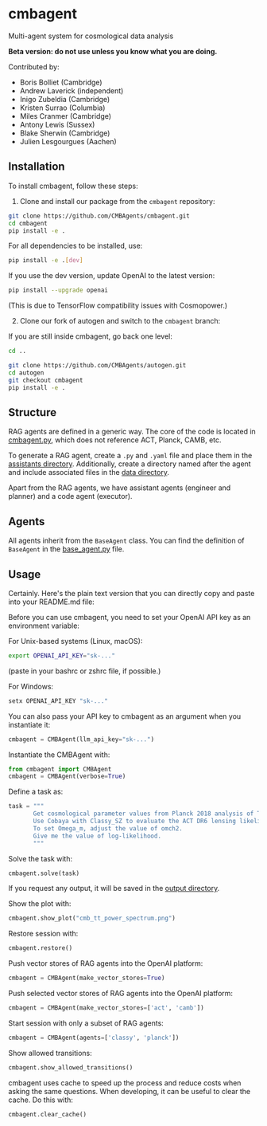 # cmbagent

Multi-agent system for cosmological data analysis

**Beta version: do not use unless you know what you are doing.**

Contributed by: 

- Boris Bolliet (Cambridge)
- Andrew Laverick (independent)
- Inigo Zubeldia (Cambridge)
- Kristen Surrao (Columbia)
- Miles Cranmer (Cambridge)
- Antony Lewis (Sussex)
- Blake Sherwin (Cambridge)
- Julien Lesgourgues (Aachen)

## Installation

To install cmbagent, follow these steps:

1. Clone and install our package from the `cmbagent` repository:

```bash
git clone https://github.com/CMBAgents/cmbagent.git
cd cmbagent
pip install -e .
```

For all dependencies to be installed, use:

```bash
pip install -e .[dev]
```

If you use the dev version, update OpenAI to the latest version:

```bash
pip install --upgrade openai
```

(This is due to TensorFlow compatibility issues with Cosmopower.)


2. Clone our fork of autogen and switch to the `cmbagent` branch:

If you are still inside cmbagent, go back one level:

```bash
cd ..
```


```bash
git clone https://github.com/CMBAgents/autogen.git
cd autogen
git checkout cmbagent
pip install -e .
```



## Structure

RAG agents are defined in a generic way. The core of the code is located in [cmbagent.py](https://github.com/CMBAgents/cmbagent/blob/main/cmbagent/cmbagent.py), which does not reference ACT, Planck, CAMB, etc.

To generate a RAG agent, create a `.py` and `.yaml` file and place them in the [assistants directory](https://github.com/CMBAgents/cmbagent/tree/main/cmbagent/assistants). Additionally, create a directory named after the agent and include associated files in the [data directory](https://github.com/CMBAgents/cmbagent/tree/main/cmbagent/data).

Apart from the RAG agents, we have assistant agents (engineer and planner) and a code agent (executor).



## Agents

All agents inherit from the `BaseAgent` class. You can find the definition of `BaseAgent` in the [base_agent.py](https://github.com/CMBAgents/cmbagent/blob/main/cmbagent/base_agent.py) file.


## Usage


Certainly. Here's the plain text version that you can directly copy and paste into your README.md file:

Before you can use cmbagent, you need to set your OpenAI API key as an environment variable:

For Unix-based systems (Linux, macOS):
```bash
export OPENAI_API_KEY="sk-..."
```
(paste in your bashrc or zshrc file, if possible.)

For Windows:
```cmd
setx OPENAI_API_KEY "sk-..."
```

You can also pass your API key to cmbagent as an argument when you instantiate it:

```python
cmbagent = CMBAgent(llm_api_key="sk-...")
```

Instantiate the CMBAgent with:

```python
from cmbagent import CMBAgent
cmbagent = CMBAgent(verbose=True)
```

Define a task as:

```python
task = """
       Get cosmological parameter values from Planck 2018 analysis of TT,TE,EE+lowE+lensing with the Plik likelihood in LCDM. 
       Use Cobaya with Classy_SZ to evaluate the ACT DR6 lensing likelihood for sigma8=0.8 and Omega_m=0.31. Other parameters set to Planck 2018.  
       To set Omega_m, adjust the value of omch2. 
       Give me the value of log-likelihood.
       """
```

Solve the task with:

```python
cmbagent.solve(task)
```

If you request any output, it will be saved in the [output directory](https://github.com/CMBAgents/cmbagent/tree/main/output).

Show the plot with:

```python
cmbagent.show_plot("cmb_tt_power_spectrum.png")
```

Restore session with:

```python
cmbagent.restore()
```

Push vector stores of RAG agents into the OpenAI platform:

```python
cmbagent = CMBAgent(make_vector_stores=True)
```

Push selected vector stores of RAG agents into the OpenAI platform:

```python
cmbagent = CMBAgent(make_vector_stores=['act', 'camb'])
```

Start session with only a subset of RAG agents:

```python
cmbagent = CMBAgent(agents=['classy', 'planck'])
```

Show allowed transitions:

```python
cmbagent.show_allowed_transitions()
```

cmbagent uses cache to speed up the process and reduce costs when asking the same questions. When developing, it can be useful to clear the cache. Do this with:

```python
cmbagent.clear_cache()
```